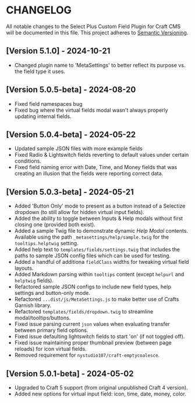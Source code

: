 # CHANGELOG

All notable changes to the Select Plus Custom Field Plugin for Craft CMS will be
documented in this file. This project adheres to [Semantic Versioning](http://semver.org/).

## [Version 5.1.0] - 2024-10-21

- Changed plugin name to 'MetaSettings' to better reflect its purpose vs. the field type it uses.

## [Version 5.0.5-beta] - 2024-08-20

- Fixed field namespaces bug
- Fixed bug where the virtual fields modal wasn't always properly updating internal fields.

## [Version 5.0.4-beta] - 2024-05-22

- Updated sample JSON files with more example fields
- Fixed Radio & Lightswitch fields reverting to default values under certain conditions.
- Fixed field naming error with Date, Time, and Money fields that was creating an illusion that the fields were reporting correct data.


## [Version 5.0.3-beta] - 2024-05-21

- Added 'Button Only' mode to present as a button instead of a Selectize dropdown (to still allow for hidden virtual input fields).
- Added the ability to toggle between Inputs & Help modals without first closing one (provided both exist).
- Added a sample Twig file to demonstrate dynamic *Help Modal* contents. Available using the path `_metasettings/help/sample.twig` for the `tooltips.helptwig` setting.
- Added help text to `templates/fields/settings.twig` that includes the paths to sample JSON config files which can be used for testing.
- Added a handful of additiona `fieldClass` widths for tweaking virtual field layouts.
- Added Markdown parsing within `tooltips` content (except `helpurl` and `helptwig` fields).
- Refactored sample JSON configs to include new field types, help settings and button-only mode.
- Refactored `...dist/js/MetaSettings.js` to make better use of Crafts Garnish library.
- Refactored `templates/fields/dropdown.twig` to streamline modal/tooltips/buttons.
- Fixed issue parsing current `json` values when evaluating transfer between primary field options.
- Fixed issue defaulting lightswitch fields to start 'on' (if not toggled off).
- Fixed issue maintaining proper thumbnail preview (between page reloads) for icon virtual fields.
- Removed requirement for `nystudio107/craft-emptycoalesce`.


## [Version 5.0.1-beta] - 2024-05-02

- Upgraded to Craft 5 support (from original unpublished Craft 4 version).
- Added new options for virtual input field: icon, time, date, money, color.